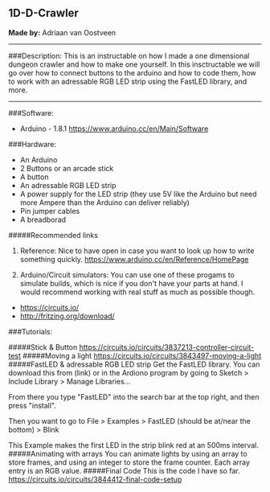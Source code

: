 ## 1D-D-Crawler
**Made by:** Adriaan van Oostveen

---
###Description:
This is an instructable on how I made a one dimensional dungeon crawler and how to make one yourself.
In this insctructable we will go over how to connect buttons to the arduino and how to code them, how to work with an adressable RGB LED strip using the FastLED library, and more.

---
###Software:  

* Arduino - 1.8.1
  https://www.arduino.cc/en/Main/Software
  
###Hardware:

* An Arduino
* 2 Buttons or an arcade stick
* A button
* An adressable RGB LED strip
* A power supply for the LED strip (they use 5V like the Arduino but need more Ampere than the Arduino can deliver reliably)
* Pin jumper cables
* A breadborad
  
#####Recommended links

1. Reference:
  Nice to have open in case you want to look up how to write something quickly.
  https://www.arduino.cc/en/Reference/HomePage

2. Arduino/Circuit simulators:
  You can use one of these progams to simulate builds, which is nice if you don't have your parts at hand. I would recommend working with real stuff as much as possible though.
  * https://circuits.io/
  * http://fritzing.org/download/

###Tutorials:

#####Stick & Button
https://circuits.io/circuits/3837213-controller-circuit-test
#####Moving a light
https://circuits.io/circuits/3843497-moving-a-light
#####FastLED & adressable RGB LED strip
Get the FastLED library. You can download this from (link) or in the Ardiono program by going to Sketch > Include Library > Manage Libraries... 

From there you type "FastLED" into the search bar at the top right, and then press "install".

Then you want to go to File > Examples > FastLED (should be at/near the bottom) > Blink

This Example makes the first LED in the strip blink red at an 500ms interval.
#####Animating with arrays
You can animate lights by using an array to store frames, and using an integer to store the frame counter. Each array entry is an RGB value.
#####Final Code
This is the code I have so far.
https://circuits.io/circuits/3844412-final-code-setup

